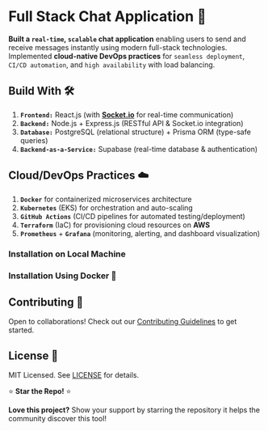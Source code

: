 # Full Stack Chat Application 💬

**Built a `real-time`, `scalable` chat application** enabling users to send and receive messages instantly using modern full-stack technologies. Implemented **cloud-native DevOps practices** for `seamless deployment`,` CI/CD automation`, and `high availability` with load balancing.

## **Build With** 🛠️

1. **`Frontend:`** React.js (with [**Socket.io**](http://socket.io/) for real-time communication)
2. **`Backend:`** Node.js + Express.js (RESTful API & Socket.io integration)
3. **`Database:`** PostgreSQL (relational structure) + Prisma ORM (type-safe queries)
4. **`Backend-as-a-Service:`** Supabase (real-time database & authentication)

## **Cloud/DevOps Practices** ☁️

1. **`Docker`** for containerized microservices architecture
2. **`Kubernetes`** (EKS) for orchestration and auto-scaling
3. **`GitHub Actions`** (CI/CD pipelines for automated testing/deployment)
4. **`Terraform`** (IaC) for provisioning cloud resources on **AWS**
5. **`Prometheus`** + **`Grafana`** (monitoring, alerting, and dashboard visualization)

### **Installation on Local Machine**

### **Installation Using Docker** 🐳

## **Contributing** 🤝

Open to collaborations! Check out our [Contributing Guidelines](./CONTRIBUTING.MD) to get started.

## **License** 📜

MIT Licensed. See [LICENSE](./LICENSE) for details.

⭐ **Star the Repo!** ⭐

**Love this project?** Show your support by starring the repository it helps the community discover this tool!

